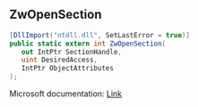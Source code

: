 ## ZwOpenSection

```csharp
[DllImport("ntdll.dll", SetLastError = true)]
public static extern int ZwOpenSection(
   out IntPtr SectionHandle,
   uint DesiredAccess,
   IntPtr ObjectAttributes
);
```

Microsoft documentation: [Link](https://learn.microsoft.com/en-us/windows-hardware/drivers/ddi/wdm/nf-wdm-zwopensection)
